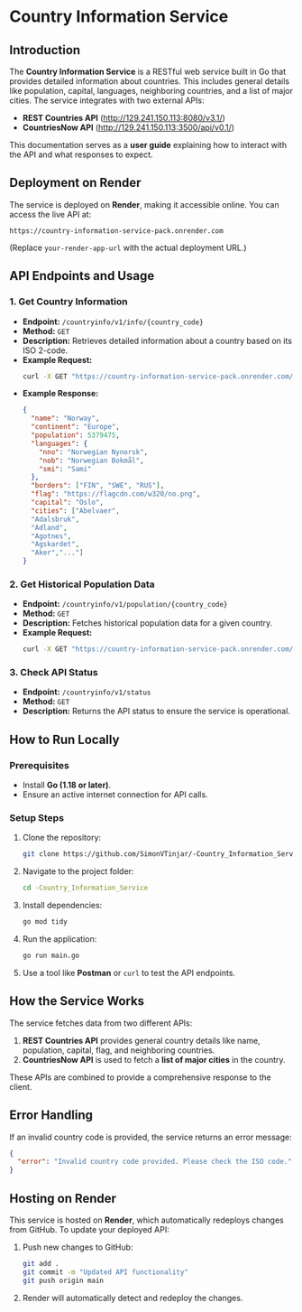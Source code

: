 # Country Information Service

## Introduction
The **Country Information Service** is a RESTful web service built in Go that provides detailed information about countries. This includes general details like population, capital, languages, neighboring countries, and a list of major cities. The service integrates with two external APIs:

- **REST Countries API** (http://129.241.150.113:8080/v3.1/)
- **CountriesNow API** (http://129.241.150.113:3500/api/v0.1/)

This documentation serves as a **user guide** explaining how to interact with the API and what responses to expect.

## Deployment on Render
The service is deployed on **Render**, making it accessible online. You can access the live API at:
```
https://country-information-service-pack.onrender.com
```
(Replace `your-render-app-url` with the actual deployment URL.)

## API Endpoints and Usage
### 1. Get Country Information
- **Endpoint:** `/countryinfo/v1/info/{country_code}`
- **Method:** `GET`
- **Description:** Retrieves detailed information about a country based on its ISO 2-code.
- **Example Request:**
  ```sh
  curl -X GET "https://country-information-service-pack.onrender.com/countryinfo/v1/info/NO"
  ```
- **Example Response:**
  ```json
  {
    "name": "Norway",
    "continent": "Europe",
    "population": 5379475,
    "languages": {
      "nno": "Norwegian Nynorsk",
      "nob": "Norwegian Bokmål",
      "smi": "Sami"
    },
    "borders": ["FIN", "SWE", "RUS"],
    "flag": "https://flagcdn.com/w320/no.png",
    "capital": "Oslo",
    "cities": ["Abelvaer",
    "Adalsbruk",
    "Adland",
    "Agotnes",
    "Agskardet",
    "Aker","..."]
  }
  ```

### 2. Get Historical Population Data
- **Endpoint:** `/countryinfo/v1/population/{country_code}`
- **Method:** `GET`
- **Description:** Fetches historical population data for a given country.
- **Example Request:**
  ```sh
  curl -X GET "https://country-information-service-pack.onrender.com/countryinfo/v1/population/NO"
  ```

### 3. Check API Status
- **Endpoint:** `/countryinfo/v1/status`
- **Method:** `GET`
- **Description:** Returns the API status to ensure the service is operational.

## How to Run Locally
### Prerequisites
- Install **Go (1.18 or later)**.
- Ensure an active internet connection for API calls.

### Setup Steps
1. Clone the repository:
   ```sh
   git clone https://github.com/SimonVTinjar/-Country_Information_Service.git
   ```
2. Navigate to the project folder:
   ```sh
   cd -Country_Information_Service
   ```
3. Install dependencies:
   ```sh
   go mod tidy
   ```
4. Run the application:
   ```sh
   go run main.go
   ```
5. Use a tool like **Postman** or `curl` to test the API endpoints.

## How the Service Works
The service fetches data from two different APIs:
1. **REST Countries API** provides general country details like name, population, capital, flag, and neighboring countries.
2. **CountriesNow API** is used to fetch a **list of major cities** in the country.

These APIs are combined to provide a comprehensive response to the client.

## Error Handling
If an invalid country code is provided, the service returns an error message:
```json
{
  "error": "Invalid country code provided. Please check the ISO code."
}
```

## Hosting on Render
This service is hosted on **Render**, which automatically redeploys changes from GitHub. To update your deployed API:
1. Push new changes to GitHub:
   ```sh
   git add .
   git commit -m "Updated API functionality"
   git push origin main
   ```
2. Render will automatically detect and redeploy the changes.




